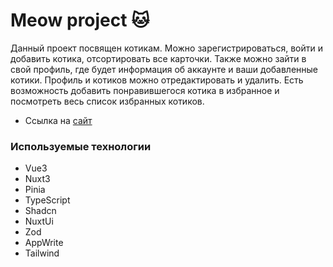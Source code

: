 # Meow project 🐱

Данный проект посвящен котикам. Можно зарегистрироваться, войти и добавить котика, отсортировать все карточки. Также можно зайти в свой профиль, где будет информация об аккаунте и ваши добавленные котики. Профиль и котиков можно отредактировать и удалить. Есть возможность добавить понравившегося котика в избранное и посмотреть весь список избранных котиков.

- Ссылка на [сайт](https://meow-project.vercel.app/)

### Используемые технологии

- Vue3
- Nuxt3
- Pinia
- TypeScript
- Shadcn
- NuxtUi
- Zod
- AppWrite
- Tailwind

